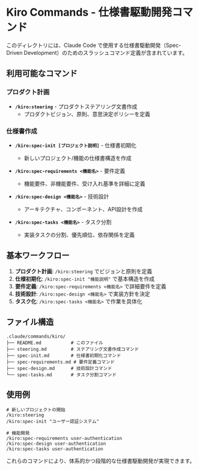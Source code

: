 # Kiro Commands - 仕様書駆動開発コマンド

このディレクトリには、Claude Code で使用する仕様書駆動開発（Spec-Driven Development）のためのスラッシュコマンド定義が含まれています。

## 利用可能なコマンド

### プロダクト計画
- **`/kiro:steering`** - プロダクトステアリング文書作成
  - プロダクトビジョン、原則、意思決定ポリシーを定義

### 仕様書作成
- **`/kiro:spec-init [プロジェクト説明]`** - 仕様書初期化
  - 新しいプロジェクト/機能の仕様書構造を作成

- **`/kiro:spec-requirements <機能名>`** - 要件定義
  - 機能要件、非機能要件、受け入れ基準を詳細に定義

- **`/kiro:spec-design <機能名>`** - 技術設計
  - アーキテクチャ、コンポーネント、API設計を作成

- **`/kiro:spec-tasks <機能名>`** - タスク分割
  - 実装タスクの分割、優先順位、依存関係を定義

## 基本ワークフロー

1. **プロダクト計画**: `/kiro:steering` でビジョンと原則を定義
2. **仕様初期化**: `/kiro:spec-init "機能説明"` で基本構造を作成
3. **要件定義**: `/kiro:spec-requirements <機能名>` で詳細要件を定義
4. **技術設計**: `/kiro:spec-design <機能名>` で実装方針を決定
5. **タスク化**: `/kiro:spec-tasks <機能名>` で作業を具体化

## ファイル構造

```
.claude/commands/kiro/
├── README.md           # このファイル
├── steering.md         # ステアリング文書作成コマンド
├── spec-init.md        # 仕様書初期化コマンド
├── spec-requirements.md # 要件定義コマンド
├── spec-design.md      # 技術設計コマンド
└── spec-tasks.md       # タスク分割コマンド
```

## 使用例

```
# 新しいプロジェクトの開始
/kiro:steering
/kiro:spec-init "ユーザー認証システム"

# 機能開発
/kiro:spec-requirements user-authentication
/kiro:spec-design user-authentication
/kiro:spec-tasks user-authentication
```

これらのコマンドにより、体系的かつ段階的な仕様書駆動開発が実現できます。